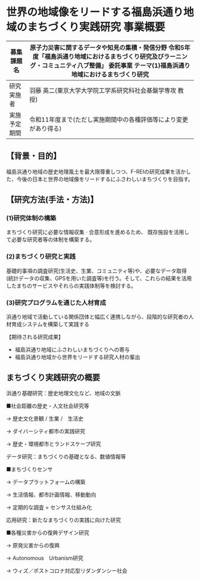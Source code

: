 # 世界の地域像をリードする福島浜通り地域のまちづくり実践研究 事業概要

| 募集課題名 | 原子力災害に関するデータや知見の集積・発信分野 令和5年度「福島浜通り地域におけるまちづくり研究及びラーニング・コミュニティ八ブ整備」 委託事業 テーマ(1)福島浜通り地域におけるまちづくり研究 |
|---|---|
| 研究実施者 | 羽藤 英二(東京大学大学院工学系研究科社会基盤学専攻 教授) |
| 実施予定期間 | 令和11年度まで(ただし実施期間中の各種評価等により変更があり得る) |

## 【背景・目的】

福島浜通り地域の歴史地理風土を最大限尊重しつつ、F-REIの研究成果を活かした、今後の日本と世界の地域像をリードするにふさわしいまちづくりを目指す。

## 【研究方法(手法・方法)】

### (1)研究体制の構築

まちづくり研究に必要な情報収集 · 合意形成を進めるため、 既存施設を活用して必要な研究者等の体制を構築する。

### (2)まちづくり研究と実践

基礎的事項の調査研究(生活史、生業、コミュニティ等)や、必要なデータ取得(統計データの収集、GPSを用いた調査等)を行う。そして、これらの結果を活用したまちのサービスやそれらの実践体制等を検討する。

### (3)研究プログラムを通じた人材育成

浜通り地域で活動している関係団体と幅広く連携しながら、段階的な研究者の人材育成システムを構築して実践する

【期待される研究成果】

- 福島浜通り地域にふさわしいまちづくりへの寄与
- 福島浜通り地域から世界をリードする研究人材の輩出

## まちづくり実践研究の概要

浜通り基礎研究：歴史地理文化など、地域の文脈

■社会距離の歴史・人文社会研究等

→ 歴史文化景観 / 生業 /　生活史

→ ダイバーシティ都市の実践研究

→ 歴史・環境都市とランドスケープ研究

データ研究：まちづくりの基礎となる、数値情報等

■まちづくりセンサ

→ データプラットフォームの構築

→ 生活情報、都市計画情報、移動動向

→ 定期的な調査 = センサス仕組み化

応用研究：新たなまちづくりの実践に向けた研究

■各種災害からの復興デザイン研究

→ 原発災害からの復興

→ Autonomous　Urbanism研究

→ ウィズ／ポストコロナ対応型リダンダンシー社会
